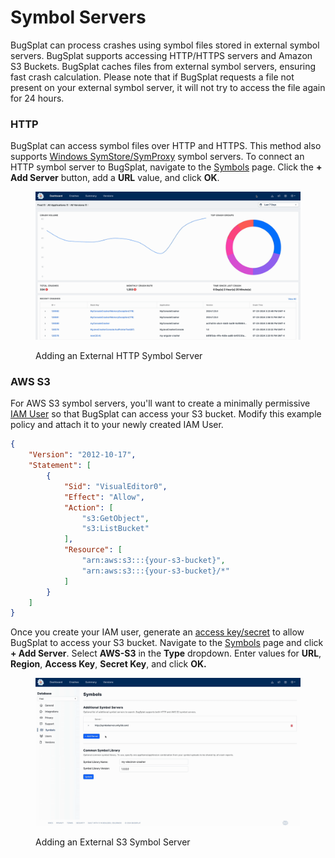 # Symbol Servers

BugSplat can process crashes using symbol files stored in external symbol servers. BugSplat supports accessing HTTP/HTTPS servers and Amazon S3 Buckets. BugSplat caches files from external symbol servers, ensuring fast crash calculation. Please note that if BugSplat requests a file not present on your external symbol server, it will not try to access the file again for 24 hours.

### HTTP

BugSplat can access symbol files over HTTP and HTTPS. This method also supports [Windows SymStore/SymProxy](https://learn.microsoft.com/en-us/windows-hardware/drivers/debugger/symbol-stores-and-symbol-servers) symbol servers. To connect an HTTP symbol server to BugSplat, navigate to the [Symbols](https://app.bugsplat.com/v2/database/symbols?) page. Click the **+ Add Server** button, add a **URL** value, and click **OK**.

<figure><img src="../../../.gitbook/assets/output (1).gif" alt=""><figcaption><p>Adding an External HTTP Symbol Server</p></figcaption></figure>

### AWS S3

For AWS S3 symbol servers, you'll want to create a minimally permissive [IAM User](https://docs.aws.amazon.com/IAM/latest/UserGuide/id\_users\_create.html#id\_users\_create\_console) so that BugSplat can access your S3 bucket. Modify this example policy and attach it to your newly created IAM User.

```json
{
    "Version": "2012-10-17",
    "Statement": [
        {
            "Sid": "VisualEditor0",
            "Effect": "Allow",
            "Action": [
                "s3:GetObject",
                "s3:ListBucket"
            ],
            "Resource": [
                "arn:aws:s3:::{your-s3-bucket}",
                "arn:aws:s3:::{your-s3-bucket}/*"
            ]
        }
    ]
}
```

Once you create your IAM user, generate an [access key/secret](https://docs.aws.amazon.com/IAM/latest/UserGuide/id\_credentials\_access-keys.html) to allow BugSplat to access your S3 bucket. Navigate to the [Symbols](https://app.bugsplat.com/v2/database/symbols) page and click **+ Add Server**. Select **AWS-S3** in the **Type** dropdown. Enter values for **URL**, **Region**, **Access Key**, **Secret Key**, and click **OK.**

<figure><img src="../../../.gitbook/assets/output (1) (1).gif" alt=""><figcaption><p>Adding an External S3 Symbol Server</p></figcaption></figure>
